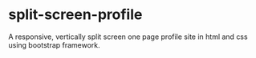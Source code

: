 # split-screen-profile
A responsive, vertically split screen one page profile site in html and css using bootstrap framework.
